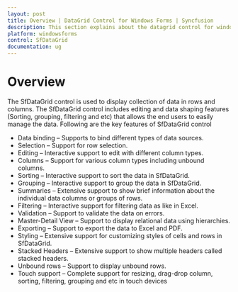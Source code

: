 ```yaml
---
layout: post
title: Overview | DataGrid Control for Windows Forms | Syncfusion
description: This section explains about the datagrid control for windows forms and it's important key features such as data binding, selection and etc
platform: windowsforms
control: SfDataGrid
documentation: ug
---
```


# Overview

The SfDataGrid control is used to display collection of data in rows and columns. The SfDataGrid control includes editing and data shaping features (Sorting, grouping, filtering and etc) that allows the end users to easily manage the data.
Following are the key features of SfDataGrid control

* Data binding – Supports to bind different types of data sources.
* Selection – Support for row selection.
* Editing – Interactive support to edit with different column types.
* Columns – Support for various column types including unbound columns.
* Sorting – Interactive support to sort the data in SfDataGrid.
* Grouping – Interactive support to group the data in SfDataGrid.
* Summaries – Extensive support to show brief information about the individual data columns or groups of rows.
* Filtering – Interactive support for filtering data as like in Excel.
* Validation – Support to validate the data on errors.
* Master-Detail View – Support to display relational data using hierarchies.
* Exporting – Support to export the data to Excel and PDF.
* Styling – Extensive support for customizing styles of cells and rows in SfDataGrid.
* Stacked Headers – Extensive support to show multiple headers called stacked headers.
* Unbound rows – Support to display unbound rows.
* Touch support – Complete support for resizing, drag-drop column, sorting, filtering, grouping and etc in touch devices
